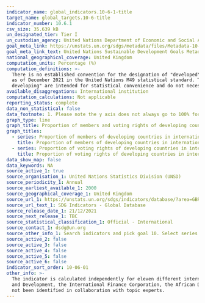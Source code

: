```yaml
---
indicator_name: global_indicators.10-6-1-title
target_name: global_targets.10-6-title
indicator_number: 10.6.1
csv_size: 35.639 kB
un_designated_tier: Tier I
un_custodian_agency: United Nations Department of Economic and Social Affairs (DESA)/Financing for Development Office (FFDO)
goal_meta_link: https://unstats.un.org/sdgs/metadata/files/Metadata-10-06-01.pdf
goal_meta_link_text: United Nations Sustainable Development Goals Metadata (PDF 1.3 MB)
national_geographical_coverage: United Kingdom
computation_units: Percentage (%)
computation_definitions: >-
  There is no established convention for the designation of "developed" and "developing" countries or areas in the United Nations system. The aggregation across all institutions is currently done according to the “historical” classification of “Developed regions” and “Developing regions”
  as of December 2021 in the United Nations M49 statistical standard. The removal of this classification from the M49 standard at the end of 2021 makes it more urgent to reach agreement on how to define these terms for the purposes of SDG monitoring. The designations "developed" and
  developing" are intended for statistical convenience and do not necessarily express a judgement about the stage reached by a particular country or area in the development process.
available_disaggregations: International institution
computation_calculations: Not applicable
reporting_status: complete
data_non_statistical: false
data_footnote: 1. Please note the y axis does not always go to 100% for ease of visualisation.
graph_type: line
graph_title: Proportion of members and voting rights of developing countries in international organisations
graph_titles:
  - series: Proportion of members of developing countries in international organizations, by organization
    title: Proportion of members of developing countries in international organizations, by organization (%)
  - series: Proportion of voting rights of developing countries in international organizations, by organization
    title: Proportion of voting rights of developing countries in international organizations, by organization (%)
data_show_map: false
data_keywords: NA
source_active_1: true
source_organisation_1: United Nations Statistics Division (UNSD)
source_periodicity_1: Annual
source_earliest_available_1: 2000
source_geographical_coverage_1: United Kingdom
source_url_1: https://unstats.un.org/sdgs/indicators/database/?area=GBR
source_url_text_1: SDG Indicators - Global Database
source_release_date_1: 21/12/2021
source_next_release_1: TBC
source_statistical_classification_1: Official - International
source_contact_1: dsdg@un.org
source_other_info_1: Search indicators and pick goal 10. Select series 10.6.1 and filter the "Country or area" tab so it olny selects Country -> United Kingdom of Great Britain and Northern Ireland.
source_active_2: false
source_active_3: false
source_active_4: false
source_active_5: false
source_active_6: false
indicator_sort_order: 10-06-01
other_info: >-
  The indicator is calculated independently for eleven different international institutions - The United Nations General Assembly, the United Nations Security Council, the United Nations Economic and Social Council, the International Monetary Fund, the International Bank for Reconstruction
  and Development, the International Finance Corporation, the African Development Bank, the Asian Development Bank, the Inter-American Development Bank, the World Trade Organisation, and the Financial Stability Board. Data follows the UN specification for this indicator. This indicator has
  not been identified in collaboration with topic experts.
---
```

